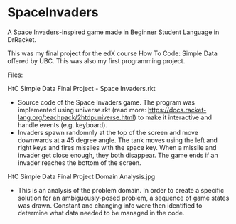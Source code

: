 # SpaceInvaders
A Space Invaders-inspired game made in Beginner Student Language in DrRacket. 

This was my final project for the edX course How To Code: Simple Data offered by UBC. This was also my first programming project.

Files:

HtC Simple Data Final Project - Space Invaders.rkt
- Source code of the Space Invaders game. The program was implemented using universe.rkt (read more: https://docs.racket-lang.org/teachpack/2htdpuniverse.html) to make it interactive and handle events (e.g. keyboard).
- Invaders spawn randomnly at the top of the screen and move downwards at a 45 degree angle. The tank moves using the left and right keys and fires missiles with the space key. When a missile and invader get close enough, they both disappear. The game ends if an invader reaches the bottom of the screen.

HtC Simple Data Final Project Domain Analysis.jpg
- This is an analysis of the problem domain. In order to create a specific solution for an ambiguously-posed problem, a sequence of game states was drawn. Constant and changing info were then identified to determine what data needed to be managed in the code.
